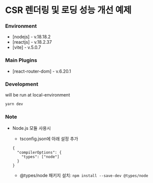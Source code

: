 # CSR 렌더링 및 로딩 성능 개선 예제

### Environment

-   [nodejs] - v.18.18.2
-   [reactjs] - v.18.2.37
-   [vite] - v.5.0.7

### Main Plugins

-   [react-router-dom] - v.6.20.1

### Development

will be run at local-environment

```bash
yarn dev
```

### Note

-   Node.js 모듈 사용시

    -   tsconfig.json에 아래 설정 추가

    ```
    {
      "compilerOptions": {
        "types": ["node"]
      }
    }
    ```

    -   @types/node 패키지 설치: `npm install --save-dev @types/node`
